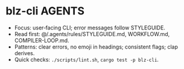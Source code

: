 # blz-cli AGENTS

- Focus: user‑facing CLI; error messages follow STYLEGUIDE.
- Read first: @/.agents/rules/STYLEGUIDE.md, WORKFLOW.md, COMPILER-LOOP.md.
- Patterns: clear errors, no emoji in headings; consistent flags; clap derives.
- Quick checks: `./scripts/lint.sh`, `cargo test -p blz-cli`.

